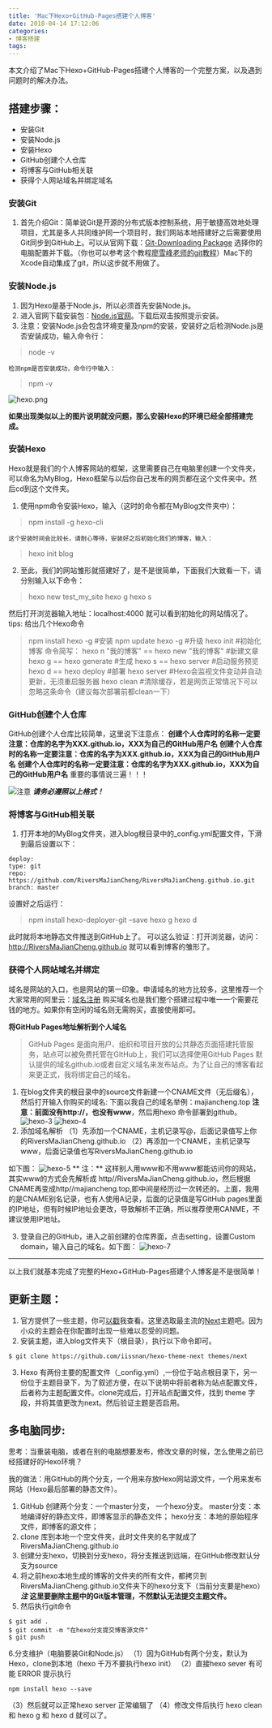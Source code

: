 ```yaml
---
title: 'Mac下Hexo+GitHub-Pages搭建个人博客'
date: 2018-04-14 17:12:06
categories: 
- 博客搭建
tags:
---
```

本文介绍了Mac下Hexo+GitHub-Pages搭建个人博客的一个完整方案，以及遇到问题时的解决办法。

## 搭建步骤：
* 安装Git
* 安装Node.js
* 安装Hexo
* GitHub创建个人仓库
* 将博客与GitHub相关联
* 获得个人网站域名并绑定域名

### 安装Git
1. 首先介绍Git：简单说Git是开源的分布式版本控制系统，用于敏捷高效地处理项目，尤其是多人共同维护同一个项目时，我们网站本地搭建好之后需要使用Git同步到GitHub上。可以从官网下载：[Git-Downloading Package](https://git-scm.com/downloads) 选择你的电脑配置并下载。（你也可以参考这个教程[廖雪峰老师的git教程](https://www.liaoxuefeng.com/wiki/0013739516305929606dd18361248578c67b8067c8c017b000)）Mac下的Xcode自动集成了git，所以这步就不用做了。

### 安装Node.js
1. 因为Hexo是基于Node.js，所以必须首先安装Node.js。
2. 进入官网下载安装包：[Node.js官网](https://nodejs.org/en/)。下载后双击按照提示安装。
3. 注意：安装Node.js会包含环境变量及npm的安装，安装好之后检测Node.js是否安装成功，输入命令行：
> node -v 

    检测npm是否安装成功，命令行中输入：
> npm -v

![hexo.png](/images/hexo_node_npm.png)

**如果出现类似以上的图片说明就没问题，那么安装Hexo的环境已经全部搭建完成。**
### 安装Hexo
Hexo就是我们的个人博客网站的框架，这里需要自己在电脑里创建一个文件夹，可以命名为MyBlog，Hexo框架与以后你自己发布的网页都在这个文件夹中。然后cd到这个文件夹。

1. 使用npm命令安装Hexo，输入（这时的命令都在MyBlog文件夹中）：
> npm install -g hexo-cli

    这个安装时间会比较长，请耐心等待，安装好之后初始化我们的博客，输入：
> hexo init blog

2. 至此，我们的网站雏形就搭建好了，是不是很简单，下面我们大致看一下，请分别输入以下命令：
> hexo new test_my_site
hexo g
hexo s

然后打开浏览器输入地址：localhost:4000 就可以看到初始化的网站情况了。
tips: 给出几个Hexo命令
>npm install hexo -g #安装
npm update hexo -g #升级
hexo init #初始化博客
> 命令简写：
hexo n "我的博客" == hexo new "我的博客"  #新建文章
hexo g == hexo generate #生成
hexo s == hexo server #启动服务预览
hexo d == hexo deploy #部署
hexo server     #Hexo会监视文件变动并自动更新，无须重启服务器
hexo clean #清除缓存，若是网页正常情况下可以忽略这条命令（建议每次部署前都clean一下）

### GitHub创建个人仓库
GitHub创建个人仓库比较简单，这里说下注意点：
**创建个人仓库时的名称一定要注意：仓库的名字为XXX.github.io，XXX为自己的GitHub用户名**
**创建个人仓库时的名称一定要注意：仓库的名字为XXX.github.io，XXX为自己的GitHub用户名**
**创建个人仓库时的名称一定要注意：仓库的名字为XXX.github.io，XXX为自己的GitHub用户名**
重要的事情说三遍！！！

![注意](/images/hexo_install_io.png)
***请务必遵照以上格式！***
### 将博客与GitHub相关联
1. 打开本地的MyBlog文件夹，进入blog根目录中的_config.yml配置文件，下滑到最后设置以下：
```
deploy:
type: git
repo: https://github.com/RiversMaJianCheng/RiversMaJianCheng.github.io.git
branch: master
```
设置好之后运行：
> npm install hexo-deployer-git –save
hexo g
hexo d

此时就将本地静态文件推送到GitHub上了。
可以这么验证：打开浏览器，访问：http://RiversMaJianCheng.github.io 就可以看到博客的雏形了。

### 获得个人网站域名并绑定
域名是网站的入口，也是网站的第一印象。申请域名的地方比较多，这里推荐一个大家常用的阿里云：[域名注册](https://wanwang.aliyun.com/domain/) 购买域名也是我们整个搭建过程中唯一一个需要花钱的地方。如果你有空闲的域名则无需购买，直接使用即可。

**将GitHub Pages地址解析到个人域名**
> GitHub Pages 是面向用户、组织和项目开放的公共静态页面搭建托管服务，站点可以被免费托管在GItHub上，我们可以选择使用GitHub Pages 默认提供的域名github.io或者自定义域名来发布站点。为了让自己的博客看起来更正式，我将绑定自己的域名。

1. 在blog文件夹的根目录中的source文件新建一个CNAME文件（无后缀名），然后打开输入你购买的域名:
下面以我自己的域名举例：majiancheng.top  **注意：前面没有http://，也没有www**，然后用hexo 命令部署到github。
![hexo-3](/images/hexo-3.png)
![hexo-4](/images/hexo-4.png)
2. 添加域名解析
（1）先添加一个CNAME，主机记录写@，后面记录值写上你的RiversMaJianCheng.github.io
（2）再添加一个CNAME，主机记录写www，后面记录值也写RiversMaJianCheng.github.io

如下图：
![hexo-5](/images/hexo-5.png)
** 注：** 这样别人用www和不用www都能访问你的网站，其实www的方式会先解析成 http//RiversMaJianCheng.github.io，然后根据CNAME再变成http//majiancheng.top,即中间是经历过一次转还的。上面，我用的是CNAME别名记录，也有人使用A记录，后面的记录值是写GitHub pages里面的IP地址，但有时候IP地址会更改，导致解析不正确，所以推荐使用CANME，不建议使用IP地址。

3. 登录自己的GitHub，进入之前创建的仓库界面，点击setting，设置Custom domain，输入自己的域名。如下图：
![hexo-7](/images/hexo-7.png)
*************

以上我们就基本完成了完整的Hexo+GitHub-Pages搭建个人博客是不是很简单！

## 更新主题：
1. 官方提供了一些主题，你可[以戳](https://hexo.io/themes/)我查看。这里选取最主流的[Next](https://github.com/iissnan/hexo-theme-next)主题吧。因为小众的主题会在你配置时出现一些难以忍受的问题。
2. 安装主题，进入blog文件夹下（根目录），执行以下命令即可。
```
$ git clone https://github.com/iissnan/hexo-theme-next themes/next

```
3. Hexo 有两份主要的配置文件（_config.yml）,一份位于站点根目录下，另一份位于主题目录下，为了叙述方便，在以下说明中将前者称为站点配置文件，后者称为主题配置文件。clone完成后，打开站点配置文件，找到 theme 字段，并将其值更改为next。然后验证主题是否启用。

## 多电脑同步:
思考：当重装电脑，或者在别的电脑想要发布，修改文章的时候，怎么使用之前已经搭建好的Hexo环境？

我的做法：用GitHub的两个分支，一个用来存放Hexo网站源文件，一个用来发布网站（Hexo最后部署的静态文件）。

1. GitHub 创建两个分支：一个master分支， 一个hexo分支。
    master分支：本地编译好的静态文件，即博客显示的静态文件；
    hexo分支：本地的原始程序文件，即博客的源文件；
2. clone 库到本地一个空文件夹，此时文件夹的名字就成了RiversMaJianCheng.github.io
3. 创建分支hexo，切换到分支hexo，将分支推送到远端，在GitHub修改默认分支为source
4. 将之前hexo本地生成的博客的文件夹的所有文件，都拷贝到RiversMaJianCheng.github.io文件夹下的hexo分支下（当前分支要是hexo）***注*** **这里要删除主题中的Git版本管理，不然默认无法提交主题文件。**
5. 然后执行git命令
```
$ git add .
$ git commit -m "在hexo分支提交博客源文件"
$ git push
```
6.分支维护（电脑要装Git和Node.js）
（1）因为GitHub有两个分支，默认为Hexo，clone到本地（hexo 千万不要执行hexo init）
（2）直接hexo sever 有可能 ERROR 提示执行
```
npm install hexo --save
```
（3）然后就可以正常hexo server 正常编辑了
（4）修改文件后执行 hexo clean  和 hexo g 和 hexo d 就可以了。

